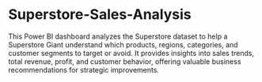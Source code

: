 # Superstore-Sales-Analysis
This Power BI dashboard analyzes the Superstore dataset to help a Superstore Giant understand which products, regions, categories, and customer segments to target or avoid. It provides insights into sales trends, total revenue, profit, and customer behavior, offering valuable business recommendations for strategic improvements.
